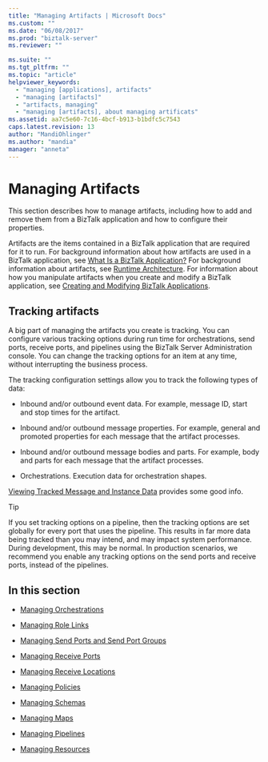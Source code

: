 ```yaml
---
title: "Managing Artifacts | Microsoft Docs"
ms.custom: ""
ms.date: "06/08/2017"
ms.prod: "biztalk-server"
ms.reviewer: ""

ms.suite: ""
ms.tgt_pltfrm: ""
ms.topic: "article"
helpviewer_keywords: 
  - "managing [applications], artifacts"
  - "managing [artifacts]"
  - "artifacts, managing"
  - "managing [artifacts], about managing artificats"
ms.assetid: aa7c5e60-7c16-4bcf-b913-b1bdfc5c7543
caps.latest.revision: 13
author: "MandiOhlinger"
ms.author: "mandia"
manager: "anneta"
---
```

# Managing Artifacts
This section describes how to manage artifacts, including how to add and remove them from a BizTalk application and how to configure their properties.  
  
 Artifacts are the items contained in a BizTalk application that are required for it to run. For background information about how artifacts are used in a BizTalk application, see [What Is a BizTalk Application?](../core/what-is-a-biztalk-application.md) For background information about artifacts, see [Runtime Architecture](../core/runtime-architecture.md). For information about how you manipulate artifacts when you create and modify a BizTalk application, see [Creating and Modifying BizTalk Applications](../core/creating-and-modifying-biztalk-applications.md).  

## Tracking artifacts
A big part of managing the artifacts you create is tracking. You can configure various tracking options during run time for orchestrations, send ports, receive ports, and pipelines using the BizTalk Server Administration console. You can change the tracking options for an item at any time, without interrupting the business process.

The tracking configuration settings allow you to track the following types of data:

- Inbound and/or outbound event data. For example, message ID, start and stop times for the artifact.

- Inbound and/or outbound message properties. For example, general and promoted properties for each message that the artifact processes.

- Inbound and/or outbound message bodies and parts. For example, body and parts for each message that the artifact processes.

- Orchestrations. Execution data for orchestration shapes.

[Viewing Tracked Message and Instance Data](../core/viewing-tracked-message-and-instance-data.md) provides some good info. 


> [!TIP]
> If you set tracking options on a pipeline, then the tracking options are set globally for every port that uses the pipeline. This results in far more data being tracked than you may intend, and may impact system performance. During development, this may be normal. In production scenarios, we recommend you enable any tracking options on the send ports and receive ports, instead of the pipelines.
  
## In this section  
  
-   [Managing Orchestrations](../core/managing-orchestrations.md)  
  
-   [Managing Role Links](../core/managing-role-links.md)  
  
-   [Managing Send Ports and Send Port Groups](../core/managing-send-ports-and-send-port-groups.md)  
  
-   [Managing Receive Ports](../core/managing-receive-ports.md)  
  
-   [Managing Receive Locations](../core/managing-receive-locations.md)  
  
-   [Managing Policies](../core/managing-policies.md)  
  
-   [Managing Schemas](../core/managing-schemas.md)  
  
-   [Managing Maps](../core/managing-maps.md)  
  
-   [Managing Pipelines](../core/managing-pipelines.md)  
  
-   [Managing Resources](../core/managing-resources.md)